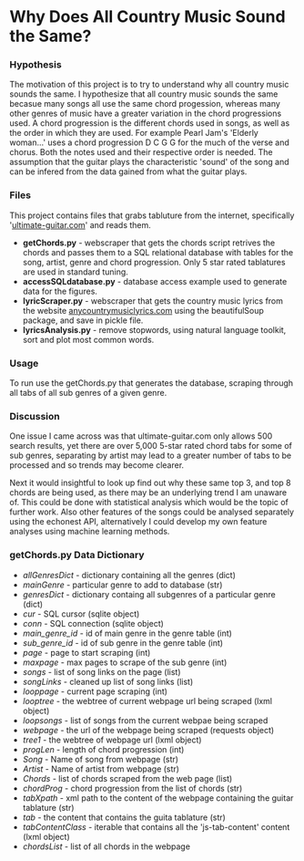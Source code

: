 # Why Does All Country Music Sound the Same?

### Hypothesis
The motivation of this project is to try to understand why all country music sounds the same. I hypothesize that all country music sounds the same becasue many songs all use the same chord progession, whereas many other genres of music have a greater variation in the chord 
progressions used.
A chord progression is the different chords used in songs, as well as the order in which they are used. For example Pearl Jam's 'Elderly woman...' uses a chord progression D C G G for the much of the verse and chorus.
Both the notes used and their respective order is needed. The assumption that the guitar plays the characteristic 'sound' of the song and can be infered from the data gained from what the guitar plays.

### Files
This project contains files that grabs tabluture from the internet, specifically '[ultimate-guitar.com](ultimate-guitar.com)' and reads them. 

- **getChords.py** - webscraper that gets the chords script retrives the chords and passes them to a SQL relational database with tables for the song, artist, genre and chord progression. Only 5 star rated tablatures are used in standard tuning. 
- **accessSQLdatabase.py** - database access example used to generate data for the figures.
- **lyricScraper.py** - webscraper that gets the country music lyrics from the website [anycountrymusiclyrics.com](anycountrymusiclyrics.com) using the beautifulSoup package, and save in pickle file.
- **lyricsAnalysis.py** - remove stopwords, using natural language toolkit, sort and plot most common words.

### Usage
To run use the getChords.py that generates the database, scraping through all tabs of all sub genres of a given genre.

### Discussion
One issue I came across was that ultimate-guitar.com only allows 500 search results, yet there are over 5,000 5-star rated chord tabs for some of sub genres, separating by artist may lead to a greater number of tabs to be processed and so trends may become clearer.

Next it would insightful to look up find out why these same top 3, and top 8 chords are being used, as there may be an underlying trend I am unaware of. 
This could be done with statistical analysis which would be the topic of further work. Also other features of the songs could be analysed separately using the echonest API, alternatively I could develop my own feature analyses using machine learning methods.

### getChords.py Data Dictionary

- *allGenresDict* - dictionary containing all the genres (dict)
- *mainGenre* - particular genre to add to database (str)
- *genresDict* - dictionary containg all subgenres of a particular genre (dict)
- *cur* - SQL cursor (sqlite object)
- *conn* - SQL connection (sqlite object)
- *main_genre_id* - id of main genre in the genre table (int)
- *sub_genre_id* - id of sub genre in the genre table (int)
- *page* - page to start scraping (int)
- *maxpage* - max pages to scrape of the sub genre (int)
- *songs* - list of song links on the page (list)
- *songLinks* - cleaned up list of song links (list)
- *looppage* - current page scraping (int)
- *looptree* - the webtree of current webpage url being scraped (lxml object)
- *loopsongs* - list of songs from the current webpae being scraped
- *webpage* - the url of the webpage being scraped (requests object)
- *tree1* - the webtree of webpage url (lxml object)
- *progLen* - length of chord progression (int)
- *Song* - Name of song from webpage (str)
- *Artist* - Name of artist from webpage (str)
- *Chords* - list of chords scraped from the web page (list)
- *chordProg* - chord progression from the list of chords (str)
- *tabXpath* - xml path to the content of the webpage containing the guitar tablature (str)
- *tab* - the content that contains the guita tablature (str)
- *tabContentClass* - iterable that contains all the 'js-tab-content' content (lxml object)
- *chordsList* - list of all chords in the webpage
